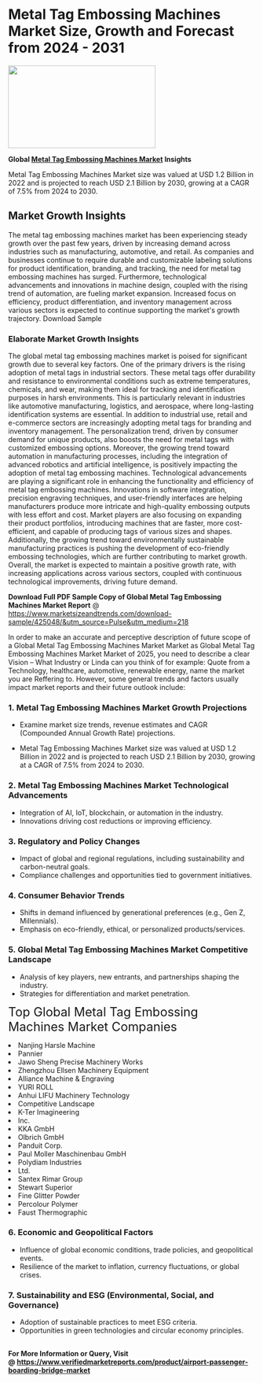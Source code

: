 <H1>Metal Tag Embossing Machines Market Size, Growth and Forecast from 2024 - 2031</H1><img class="aligncenter size-medium wp-image-584254" src="https://thirdeyenews.in/wp-content/uploads/2024/09/Global-Market-Research-300x168.jpeg" alt="" width="300" height="168" /><p><strong>Global&nbsp;<a href="https://www.marketsizeandtrends.com/download-sample/425048/&amp;utm_source=Pulse&amp;utm_medium=218">Metal Tag Embossing Machines Market</a> Insights</strong></p><p>Metal Tag Embossing Machines Market size was valued at USD 1.2 Billion in 2022 and is projected to reach USD 2.1 Billion by 2030, growing at a CAGR of 7.5% from 2024 to 2030.</p><p><h2>Market Growth Insights</h2> The metal tag embossing machines market has been experiencing steady growth over the past few years, driven by increasing demand across industries such as manufacturing, automotive, and retail. As companies and businesses continue to require durable and customizable labeling solutions for product identification, branding, and tracking, the need for metal tag embossing machines has surged. Furthermore, technological advancements and innovations in machine design, coupled with the rising trend of automation, are fueling market expansion. Increased focus on efficiency, product differentiation, and inventory management across various sectors is expected to continue supporting the market's growth trajectory. Download Sample <h3>Elaborate Market Growth Insights</h3> The global metal tag embossing machines market is poised for significant growth due to several key factors. One of the primary drivers is the rising adoption of metal tags in industrial sectors. These metal tags offer durability and resistance to environmental conditions such as extreme temperatures, chemicals, and wear, making them ideal for tracking and identification purposes in harsh environments. This is particularly relevant in industries like automotive manufacturing, logistics, and aerospace, where long-lasting identification systems are essential. In addition to industrial use, retail and e-commerce sectors are increasingly adopting metal tags for branding and inventory management. The personalization trend, driven by consumer demand for unique products, also boosts the need for metal tags with customized embossing options. Moreover, the growing trend toward automation in manufacturing processes, including the integration of advanced robotics and artificial intelligence, is positively impacting the adoption of metal tag embossing machines. Technological advancements are playing a significant role in enhancing the functionality and efficiency of metal tag embossing machines. Innovations in software integration, precision engraving techniques, and user-friendly interfaces are helping manufacturers produce more intricate and high-quality embossing outputs with less effort and cost. Market players are also focusing on expanding their product portfolios, introducing machines that are faster, more cost-efficient, and capable of producing tags of various sizes and shapes. Additionally, the growing trend toward environmentally sustainable manufacturing practices is pushing the development of eco-friendly embossing technologies, which are further contributing to market growth. Overall, the market is expected to maintain a positive growth rate, with increasing applications across various sectors, coupled with continuous technological improvements, driving future demand. </p><p><span class=""><strong>Download Full PDF Sample Copy of Global Metal Tag Embossing Machines Market Report</strong> @ <a href="https://www.marketsizeandtrends.com/download-sample/425048/&amp;utm_source=Pulse&amp;utm_medium=218" target="_blank">https://www.marketsizeandtrends.com/download-sample/425048/&amp;utm_source=Pulse&amp;utm_medium=218</a></span></p><p>In order to make an accurate and perceptive description of future scope of a Global&nbsp;Metal Tag Embossing Machines Market Market as Global&nbsp;Metal Tag Embossing Machines Market Market of 2025, you need to describe a clear Vision &ndash; What Industry or Linda can you think of for example: Quote from a Technology, healthcare, automotive, renewable energy, name the market you are Reffering to. However, some general trends and factors usually impact market reports and their future outlook include:</p><h3>1.&nbsp;<strong>Metal Tag Embossing Machines Market Growth Projections</strong></h3><ul><li>Examine market size trends, revenue estimates and CAGR (Compounded Annual Growth Rate) projections.</li><li><p>Metal Tag Embossing Machines Market size was valued at USD 1.2 Billion in 2022 and is projected to reach USD 2.1 Billion by 2030, growing at a CAGR of 7.5% from 2024 to 2030.</p></li></ul><h3>2.&nbsp;<strong>Metal Tag Embossing Machines Market Technological Advancements</strong></h3><ul><li>Integration of AI, IoT, blockchain, or automation in the industry.</li><li>Innovations driving cost reductions or improving efficiency.</li></ul><h3>3.&nbsp;<strong>Regulatory and Policy Changes</strong></h3><ul><li>Impact of global and regional regulations, including sustainability and carbon-neutral goals.</li><li>Compliance challenges and opportunities tied to government initiatives.</li></ul><h3>4.&nbsp;<strong>Consumer Behavior Trends</strong></h3><ul><li>Shifts in demand influenced by generational preferences (e.g., Gen Z, Millennials).</li><li>Emphasis on eco-friendly, ethical, or personalized products/services.</li></ul><h3>5.&nbsp;<strong>Global Metal Tag Embossing Machines Market Competitive Landscape</strong></h3><ul><li>Analysis of key players, new entrants, and partnerships shaping the industry.</li><li>Strategies for differentiation and market penetration.</li></ul><p data-pm-slice="1 1 []"><span style="color: inherit; font-family: inherit; font-size: 25px;">Top Global Metal Tag Embossing Machines Market Companies</span></p><div class="" data-test-id=""><p><li>Nanjing Harsle Machine</li><li> Pannier</li><li> Jawo Sheng Precise Machinery Works</li><li> Zhengzhou Ellsen Machinery Equipment</li><li> Alliance Machine & Engraving</li><li> YURI ROLL</li><li> Anhui LIFU Machinery Technology</li><li> Competitive Landscape</li><li> K-Ter Imagineering</li><li> Inc.</li><li> KKA GmbH</li><li> Olbrich GmbH</li><li> Panduit Corp.</li><li> Paul Moller Maschinenbau GmbH</li><li> Polydiam Industries</li><li> Ltd.</li><li> Santex Rimar Group</li><li> Stewart Superior</li><li> Fine Glitter Powder</li><li> Percolour Polymer</li><li> Faust Thermographic</li></p></div><h3>6.&nbsp;<strong>Economic and Geopolitical Factors</strong></h3><ul><li>Influence of global economic conditions, trade policies, and geopolitical events.</li><li>Resilience of the market to inflation, currency fluctuations, or global crises.</li></ul><h3>7.&nbsp;<strong>Sustainability and ESG (Environmental, Social, and Governance)</strong></h3><ul><li>Adoption of sustainable practices to meet ESG criteria.</li><li>Opportunities in green technologies and circular economy principles.</li></ul><h2><strong style="font-size: 14px;">For More Information or Query, Visit @&nbsp;</strong><a style="background-color: #ffffff; font-size: 14px;" href="https://www.marketsizeandtrends.com/report/metal-tag-embossing-machines-market/" target="_blank">https://www.verifiedmarketreports.com/product/airport-passenger-boarding-bridge-market</a></h2>
